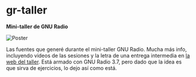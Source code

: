 # gr-taller

**Mini-taller de GNU Radio**

![Poster](https://iie.fing.edu.uy/personal/flarroca/wp-content/uploads/sites/12/2020/07/poster_taller_chica.png)

Las fuentes que generé durante el mini-taller GNU Radio. Mucha más info, incluyendo videos de las sesiones y la letra de una entrega intermedia en [la web del taller](https://iie.fing.edu.uy/personal/flarroca/teaching/taller-de-desarrollo-en-gnu-radio/). Está armado con GNU Radio 3.7, pero dado que la idea es que sirva de ejercicios, lo dejo así como está. 
